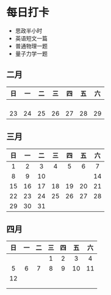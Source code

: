 # 每日打卡
* 思政半小时
* 英语短文一篇
* 普通物理一题
* 量子力学一题
  
 ## 二月
| 日 | 一 | 二 | 三 | 四 | 五 | 六 |  
| :-------: | :------:  | :-------: | :-------: | :-------: | :--------: | :-------: |
|      |      |      |      |    |   |   |
|    |    |    |  |   |  |   |
|     |   |     |     |    |    |    | 
|   |   |   |   |   |    |    | 
| 23  |  24 |  25 |  26 |27 |  28| 29   | 


## 三月
| 日 | 一 | 二 | 三 | 四 | 五 | 六 |  
| :-------: | :------:  | :-------: | :-------: | :-------: | :--------: | :-------: | 
|  1  |  2 |  3   | 4  |  5  |  6   |  7 |
|  8 |  9  |  10 |   |   |   |  14  |
|  15 | 16  |  17 |  18 |  19 | 20   |  21  | 
|  22 |  23 | 24  | 25  |  26 |   27 |    28| 
| 29  | 30  | 31  |   |   |    |    |  

## 四月
| 日 | 一 | 二 | 三 | 四 | 五 | 六 | 
| :-------: | :------:  | :-------: | :-------: | :-------: | :--------: | :-------:|
|      |      |      |   1  |   2  |  3    |  4  |
| 5 | 6 | 7 | 8 | 9 | 10 | 11 |
| 12 | | | | | | |
| | | | | | | |
| | | | | | | |  




